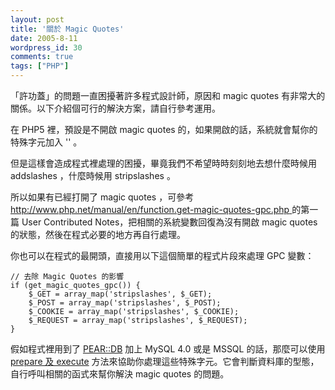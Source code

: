 ```yaml
---
layout: post
title: '關於 Magic Quotes'
date: 2005-8-11
wordpress_id: 30
comments: true
tags: ["PHP"]
---
```


「許功蓋」的問題一直困擾著許多程式設計師，原因和 magic quotes 有非常大的關係。以下介紹個可行的解決方案，請自行參考運用。

在 PHP5 裡，預設是不開啟 magic quotes 的，如果開啟的話，系統就會幫你的特殊字元加入 '\' 。

但是這樣會造成程式裡處理的困擾，畢竟我們不希望時時刻刻地去想什麼時候用 addslashes ，什麼時候用 stripslashes 。

所以如果有已經打開了 magic quotes ，可參考 [ http://www.php.net/manual/en/function.get-magic-quotes-gpc.php ](http://www.php.net/manual/en/function.get-magic-quotes-gpc.php)的第一篇 User Contributed Notes，把相關的系統變數回復為沒有開啟 magic quotes 的狀態，然後在程式必要的地方再自行處理。

你也可以在程式的最開頭，直接用以下這個簡單的程式片段來處理 GPC 變數：

```
// 去除 Magic Quotes 的影響
if (get_magic_quotes_gpc()) {
    $_GET = array_map('stripslashes', $_GET);
    $_POST = array_map('stripslashes', $_POST);
    $_COOKIE = array_map('stripslashes', $_COOKIE);
    $_REQUEST = array_map('stripslashes', $_REQUEST);
}

```

假如程式裡用到了 [PEAR::DB](http://pear.php.net/manual/en/package.database.db.php) 加上 MySQL  4.0 或是 MSSQL 的話，那麼可以使用 [prepare  及 execute](http://pear.php.net/manual/en/package.database.db.intro-execute.php) 方法來協助你處理這些特殊字元。它會判斷資料庫的型態，自行呼叫相關的函式來幫你解決 magic quotes 的問題。
